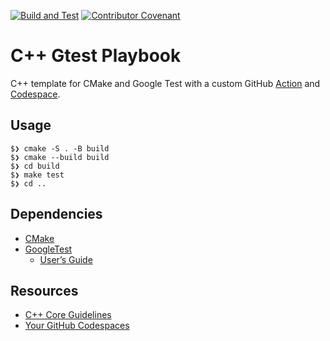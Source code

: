 [![Build and Test](https://github.com/devplaybooks/cpp_cmake_gtest/actions/workflows/test.yml/badge.svg)](https://github.com/devplaybooks/cpp_cmake_gtest/actions/workflows/test.yml)
[![Contributor Covenant](https://img.shields.io/badge/Contributor%20Covenant-2.1-4baaaa.svg)](CODE_OF_CONDUCT.md)

# C++ Gtest Playbook

C++ template for CMake and Google Test with a custom GitHub [Action](https://github.com/features/actions) and
[Codespace](https://github.com/features/codespaces).  

## Usage

```
$❯ cmake -S . -B build
$❯ cmake --build build
$❯ cd build
$❯ make test
$❯ cd ..
```

## Dependencies

* [CMake](https://cmake.org/)
* [GoogleTest](https://github.com/google/googletest)
    * [User’s Guide](https://google.github.io/googletest/)

## Resources

* [C++ Core Guidelines](https://github.com/isocpp/CppCoreGuidelines/blob/master/CppCoreGuidelines.md)
* [Your GitHub Codespaces](https://github.com/codespaces)
